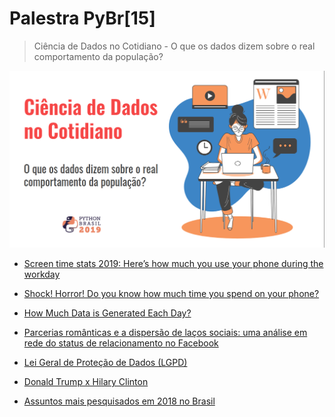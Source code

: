 # Palestra PyBr[15]

> Ciência de Dados no Cotidiano - O que os dados dizem sobre o real comportamento da população?

<img src='capa.png'/>

* [Screen time stats 2019: Here’s how much you use your phone during the workday](https://blog.rescuetime.com/screen-time-stats-2018/)
* [Shock! Horror! Do you know how much time you spend on your phone?](https://www.theguardian.com/lifeandstyle/2019/aug/21/cellphone-screen-time-average-habits)
* [How Much Data is Generated Each Day?](https://www.visualcapitalist.com/how-much-data-is-generated-each-day/)
* [Parcerias românticas e a dispersão de laços sociais: uma análise em rede do status de relacionamento no Facebook](https://dl.acm.org/citation.cfm?id=2531642)

* [Lei Geral de Proteção de Dados (LGPD)](https://nic.br/media/docs/publicacoes/3/13255120191015-revistabr-ano-10-2019-edicao16.pdf)

* [Donald Trump x Hilary Clinton](http://static1.squarespace.com/static/51d894bee4b01caf88ccb4f3/t/51d89ab3e4b05a25fc1f39d4/1373149875469/RacialAnimusAndVotingSethStephensDavidowitz.pdf)

* [Assuntos mais pesquisados em 2018 no Brasil](https://trends.google.com.br/trends/yis/2018/BR/)
